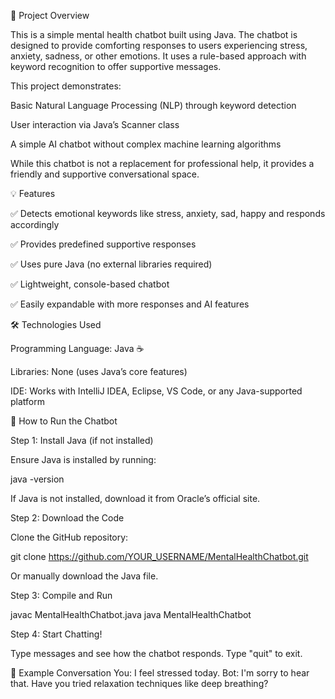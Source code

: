 🚀 Project Overview

This is a simple mental health chatbot built using Java. The chatbot is designed to provide comforting responses to users experiencing stress, anxiety, sadness, or other emotions. It uses a rule-based approach with keyword recognition to offer supportive messages.

This project demonstrates:

Basic Natural Language Processing (NLP) through keyword detection

User interaction via Java’s Scanner class

A simple AI chatbot without complex machine learning algorithms

While this chatbot is not a replacement for professional help, it provides a friendly and supportive conversational space.

💡 Features

✅ Detects emotional keywords like stress, anxiety, sad, happy and responds accordingly

✅ Provides predefined supportive responses

✅ Uses pure Java (no external libraries required)

✅ Lightweight, console-based chatbot

✅ Easily expandable with more responses and AI features

🛠️ Technologies Used

Programming Language: Java ☕

Libraries: None (uses Java’s core features)

IDE: Works with IntelliJ IDEA, Eclipse, VS Code, or any Java-supported platform

🚀 How to Run the Chatbot

Step 1: Install Java (if not installed)

Ensure Java is installed by running:

java -version

If Java is not installed, download it from Oracle’s official site.

Step 2: Download the Code

Clone the GitHub repository:

git clone https://github.com/YOUR_USERNAME/MentalHealthChatbot.git

Or manually download the Java file.

Step 3: Compile and Run

javac MentalHealthChatbot.java
java MentalHealthChatbot

Step 4: Start Chatting!

Type messages and see how the chatbot responds. Type "quit" to exit.

📃 Example Conversation
You: I feel stressed today.
Bot: I'm sorry to hear that. Have you tried relaxation techniques like deep breathing?
